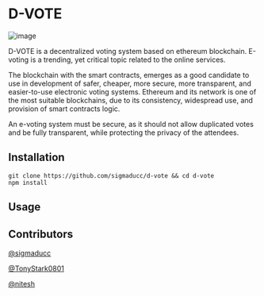 # D-VOTE

![image](https://i.imgur.com/vV10KU3.png)

D-VOTE is a decentralized voting system based on ethereum blockchain. E-voting is a trending, yet critical topic related to the online services.

The blockchain with the smart contracts, emerges as a good candidate to use in
development of safer, cheaper, more secure, more transparent, and easier-to-use electronic voting systems. Ethereum and its network is one of the most suitable blockchains, due to its consistency, widespread use, and provision of smart contracts logic.

An e-voting system must be secure, as it should not allow duplicated votes and be fully transparent, while protecting the privacy of the attendees.

## Installation 


```
git clone https://github.com/sigmaducc/d-vote && cd d-vote
npm install
```

## Usage

<Steps>
  
## Contributors 

[@sigmaducc](https://github.com/sigmaducc)

[@TonyStark0801](https://github.com/TonyStark0801)

[@nitesh](https://github.com/nitesh0412)
